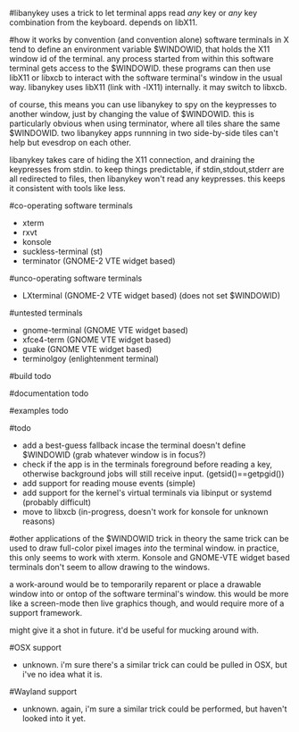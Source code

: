 #libanykey
uses a trick to let terminal apps read *any* key or *any* key combination from the keyboard.  depends on libX11.

#how it works
by convention (and convention alone) software terminals in X tend to define an environment variable $WINDOWID, that holds the X11 window id of the terminal.  any process started from within this software terminal gets access to the $WINDOWID.  these programs can then use libX11 or libxcb to interact with the software terminal's window in the usual way.  libanykey uses libX11 (link with -lX11) internally.  it may switch to libxcb.

of course, this means you can use libanykey to spy on the keypresses to another window, just by changing the value of $WINDOWID.  this is particularly obvious when using terminator, where all tiles share the same $WINDOWID.  two libanykey apps runnning in two side-by-side tiles can't help but evesdrop on each other.

libanykey takes care of hiding the X11 connection, and draining the keypresses from stdin.  to keep things predictable, if stdin,stdout,stderr are all redirected to files, then libanykey won't read any keypresses.  this keeps it consistent with tools like less.

#co-operating software terminals
- xterm
- rxvt
- konsole
- suckless-terminal (st)
- terminator (GNOME-2 VTE widget based)

#unco-operating software terminals
- LXterminal (GNOME-2 VTE widget based) (does not set $WINDOWID)

#untested terminals
- gnome-terminal (GNOME VTE widget based)
- xfce4-term (GNOME VTE widget based)
- guake (GNOME VTE widget based)
- terminolgoy (enlightenment terminal)

#build
 todo

#documentation
 todo

#examples
 todo

#todo
 - add a best-guess fallback incase the terminal doesn't define $WINDOWID (grab whatever window is in focus?)
 - check if the app is in the terminals foreground before reading a key, otherwise background jobs will still receive input. (getsid()==getpgid())
 - add support for reading mouse events (simple)
 - add support for the kernel's virtual terminals via libinput or systemd (probably difficult)
 - move to libxcb (in-progress, doesn't work for konsole for unknown reasons)

#other applications of the $WINDOWID trick
in theory the same trick can be used to draw full-color pixel images *into* the terminal window.  in practice, this only seems to work with xterm.  Konsole and GNOME-VTE widget based terminals don't seem to allow drawing to the windows.

a work-around would be to temporarily reparent or place a drawable window into or ontop of the software terminal's window.  this would be more like a screen-mode then live graphics though, and would require more of a support framework.

might give it a shot in future.  it'd be useful for mucking around with.

#OSX support
- unknown.  i'm sure there's a similar trick can could be pulled in OSX, but i've no idea what it is.

#Wayland support
- unknown.  again, i'm sure a similar trick could be performed, but haven't looked into it yet.

